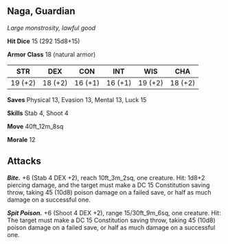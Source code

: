 ## Naga, Guardian

*Large monstrosity, lawful good*

**Hit Dice** 15 (292 15d8+15)

**Armor Class** 18 (natural armor)

| STR     | DEX     | CON     | INT     | WIS     | CHA     |
|---------|---------|---------|---------|---------|---------|
| 19 (+2) | 18 (+2) | 16 (+1) | 16 (+1) | 19 (+2) | 18 (+2) |

**Saves** Physical 13, Evasion 13, Mental 13, Luck 15

**Skills** Stab 4, Shoot 4

**Move** 40ft_12m_8sq

**Morale** 12

## Attacks

***Bite.*** +6 (Stab 4 DEX +2), reach 10ft_3m_2sq, one creature. Hit: 1d8+2 piercing damage, and the target must make a DC 15 Constitution saving throw, taking 45 (10d8) poison damage on a failed save, or half as much damage on a successful one.

***Spit Poison.*** +6 (Shoot 4 DEX +2), range 15/30ft_9m_6sq, one creature. Hit: The target must make a DC 15 Constitution saving throw, taking 45 (10d8) poison damage on a failed save, or half as much damage on a successful one.


